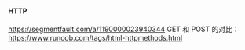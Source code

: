 #### HTTP
https://segmentfault.com/a/1190000023940344
GET 和 POST 的对比： https://www.runoob.com/tags/html-httpmethods.html